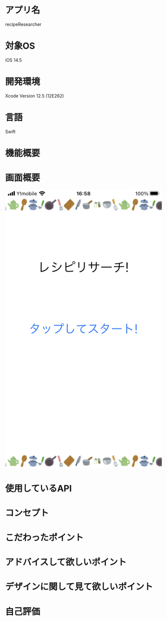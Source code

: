 # アプリ名
recipeResearcher
# 対象OS
iOS 14.5
# 開発環境
Xcode Version 12.5 (12E262)
# 言語
Swift
# 機能概要

# 画面概要
![titleImage](readmeImages/titleView.PNG)
# 使用しているAPI

# コンセプト

# こだわったポイント

# アドバイスして欲しいポイント

# デザインに関して見て欲しいポイント

# 自己評価
















